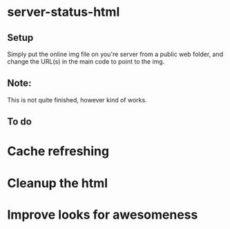 server-status-html
==================

## Setup
Simply put the online img file on you're server from a public web folder, and change the URL(s) in the main code to point
to the img.

## Note: 
This is not quite finished, however kind of works.

## To do
# Cache refreshing
# Cleanup the html
# Improve looks for awesomeness
